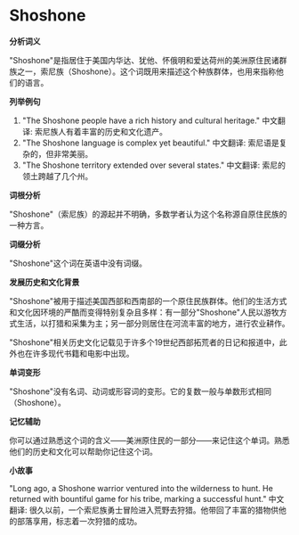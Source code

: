 # Shoshone

**分析词义**

  

"Shoshone"是指居住于美国内华达、犹他、怀俄明和爱达荷州的美洲原住民诸群族之一，索尼族（Shoshone）。这个词既用来描述这个种族群体，也用来指称他们的语言。

  

**列举例句**

  

1.  "The Shoshone people have a rich history and cultural heritage." 中文翻译: 索尼族人有着丰富的历史和文化遗产。
2.  "The Shoshone language is complex yet beautiful." 中文翻译: 索尼语是复杂的，但非常美丽。
3.  "The Shoshone territory extended over several states." 中文翻译: 索尼的领土跨越了几个州。

  

**词根分析**

  

"Shoshone"（索尼族）的源起并不明确，多数学者认为这个名称源自原住民族的一种方言。

  

**词缀分析**

  

"Shoshone"这个词在英语中没有词缀。

  

**发展历史和文化背景**

  

"Shoshone"被用于描述美国西部和西南部的一个原住民族群体。他们的生活方式和文化因环境的严酷而变得特别复杂且多样：有一部分"Shoshone"人民以游牧方式生活，以打猎和采集为主；另一部分则居住在河流丰富的地方，进行农业耕作。

  

"Shoshone"相关历史文化记载见于许多个19世纪西部拓荒者的日记和报道中，此外也在许多现代书籍和电影中出现。

  

**单词变形**

  

"Shoshone"没有名词、动词或形容词的变形。它的复数一般与单数形式相同（Shoshone）。

  

**记忆辅助**

  

你可以通过熟悉这个词的含义——美洲原住民的一部分——来记住这个单词。熟悉他们的历史和文化可以帮助你记住这个词。

  

**小故事**

  

"Long ago, a Shoshone warrior ventured into the wilderness to hunt. He returned with bountiful game for his tribe, marking a successful hunt." 中文翻译: 很久以前，一个索尼族勇士冒险进入荒野去狩猎。他带回了丰富的猎物供他的部落享用，标志着一次狩猎的成功。

